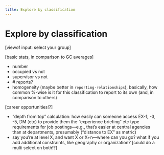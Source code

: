 ```yaml
---
title: Explore by classification
---
```


# Explore by classification

[viewof input: select your group]

[basic stats, in comparison to GC averages]
- number
- occupied vs not
- supervisor vs not
- \# reports?
- homogeneity (maybe better in `reporting-relationships`), basically, how common %-wise is it for this classification to report to its own (and, in comparison to others)

[career opportunities!?]
- “depth from top” calculation: how easily can someone access EX-1, -3, -5, DM (etc) to provide them the “experience briefing” etc type requirements for job postings—e.g., that’s easier at central agencies than at departments, presumably (“distance to EX” as metric)
- say you’re at level X, and want X or X+n—where can you go? what if you add additional constraints, like geography or organization? [could do a multi select on both!?]